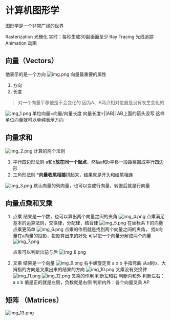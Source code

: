 # 计算机图形学
图形学是一个非常广阔的世界

Rasterization 光栅化
实时：每秒生成30副画面至少
Ray Tracing 光线追踪
Animation 动画

## 向量（Vectors）
他表示的是一个方向
![img.png](img.png)
向量最重要的属性
1. 方向
2. 长度 

> 对一个向量平移他是不会变化的 因为A、B两点相对位置是没有发生变化的

![img_1.png](img_1.png)
单位向量=向量/向量长度   向量长度=||AB|| AB上面的箭头没写  这样单位向量就可以单纯表示方向

## 向量求和
![img_2.png](img_2.png)
计算的两个法则
1. 平行四边形法则 a和b**放在同一个起点**，然后a和b平移一段距离围成平行四边形
2. 三角形法则 ***向量收尾相接**拼起来，结果就是开头和结尾相连

![img_3.png](img_3.png)
默认向量的列向量，也可以变成行向量，转置后就是行向量

## 向量点乘和叉乘
1. 点乘    结果是一个数，也可以算出两个向量之间的夹角
![img_4.png](img_4.png)
   点乘满足基本的运算法则，交换律，分配律，结合律
![img_5.png](img_5.png)
   在坐标系下的向量点乘更简单
![img_6.png](img_6.png)
   点乘的作用就是找到两个向量之间的夹角，
   找b向量在a向量的投影，投影算出来的好处 可以把一个向量分解成两个向量 
![img_7.png](img_7.png)

   点乘可以判断出前与后
![img_8.png](img_8.png)

2. 叉乘 结果是一个向量
![img_9.png](img_9.png)
右手螺旋定责
a x b 手指弯曲 从a到b，大拇指的方向是叉乘出来的结果的方向
![img_10.png](img_10.png)
   叉乘没有交换律
![img_11.png](img_11.png)
![img_12.png](img_12.png)
   叉乘的作用 判断左和右  判断内和外 
   判断左右：a x b 值是正的就是左侧，负数就是右侧
   判断内外：各个向量叉乘 AP

## 矩阵 （Matrices）
![img_13.png](img_13.png)
